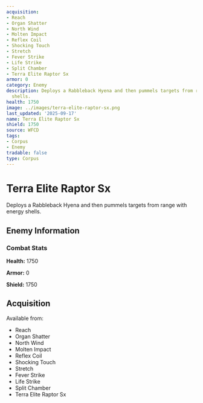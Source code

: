 ```yaml
---
acquisition:
- Reach
- Organ Shatter
- North Wind
- Molten Impact
- Reflex Coil
- Shocking Touch
- Stretch
- Fever Strike
- Life Strike
- Split Chamber
- Terra Elite Raptor Sx
armor: 0
category: Enemy
description: Deploys a Rabbleback Hyena and then pummels targets from range with energy
  shells.
health: 1750
image: ../images/terra-elite-raptor-sx.png
last_updated: '2025-09-17'
name: Terra Elite Raptor Sx
shield: 1750
source: WFCD
tags:
- Corpus
- Enemy
tradable: false
type: Corpus
---
```


# Terra Elite Raptor Sx

Deploys a Rabbleback Hyena and then pummels targets from range with energy shells.

## Enemy Information

### Combat Stats

**Health:** 1750

**Armor:** 0

**Shield:** 1750

## Acquisition

Available from:
- Reach
- Organ Shatter
- North Wind
- Molten Impact
- Reflex Coil
- Shocking Touch
- Stretch
- Fever Strike
- Life Strike
- Split Chamber
- Terra Elite Raptor Sx

